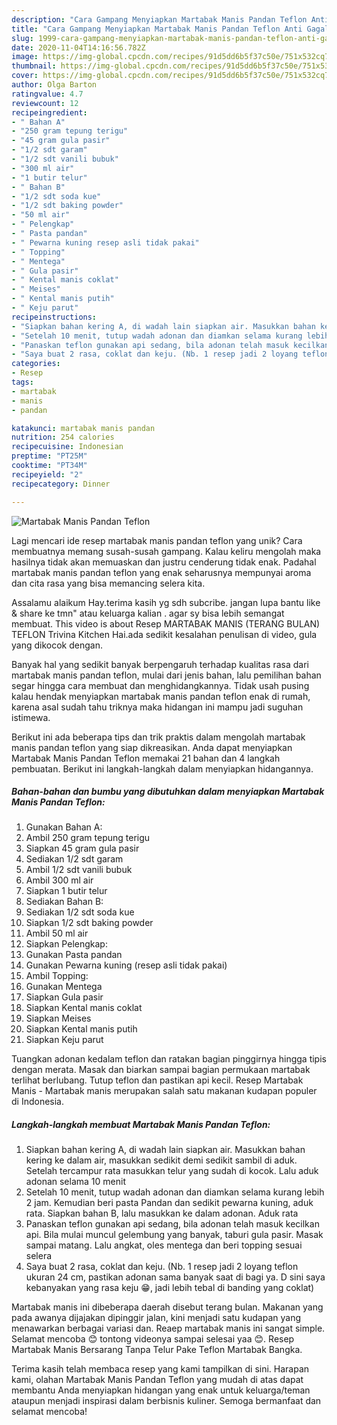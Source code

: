 ```yaml
---
description: "Cara Gampang Menyiapkan Martabak Manis Pandan Teflon Anti Gagal"
title: "Cara Gampang Menyiapkan Martabak Manis Pandan Teflon Anti Gagal"
slug: 1999-cara-gampang-menyiapkan-martabak-manis-pandan-teflon-anti-gagal
date: 2020-11-04T14:16:56.782Z
image: https://img-global.cpcdn.com/recipes/91d5dd6b5f37c50e/751x532cq70/martabak-manis-pandan-teflon-foto-resep-utama.jpg
thumbnail: https://img-global.cpcdn.com/recipes/91d5dd6b5f37c50e/751x532cq70/martabak-manis-pandan-teflon-foto-resep-utama.jpg
cover: https://img-global.cpcdn.com/recipes/91d5dd6b5f37c50e/751x532cq70/martabak-manis-pandan-teflon-foto-resep-utama.jpg
author: Olga Barton
ratingvalue: 4.7
reviewcount: 12
recipeingredient:
- " Bahan A"
- "250 gram tepung terigu"
- "45 gram gula pasir"
- "1/2 sdt garam"
- "1/2 sdt vanili bubuk"
- "300 ml air"
- "1 butir telur"
- " Bahan B"
- "1/2 sdt soda kue"
- "1/2 sdt baking powder"
- "50 ml air"
- " Pelengkap"
- " Pasta pandan"
- " Pewarna kuning resep asli tidak pakai"
- " Topping"
- " Mentega"
- " Gula pasir"
- " Kental manis coklat"
- " Meises"
- " Kental manis putih"
- " Keju parut"
recipeinstructions:
- "Siapkan bahan kering A, di wadah lain siapkan air. Masukkan bahan kering ke dalam air, masukkan sedikit demi sedikit sambil di aduk. Setelah tercampur rata masukkan telur yang sudah di kocok. Lalu aduk adonan selama 10 menit"
- "Setelah 10 menit, tutup wadah adonan dan diamkan selama kurang lebih 2 jam. Kemudian beri pasta Pandan dan sedikit pewarna kuning, aduk rata. Siapkan bahan B, lalu masukkan ke dalam adonan. Aduk rata"
- "Panaskan teflon gunakan api sedang, bila adonan telah masuk kecilkan api. Bila mulai muncul gelembung yang banyak, taburi gula pasir. Masak sampai matang. Lalu angkat, oles mentega dan beri topping sesuai selera"
- "Saya buat 2 rasa, coklat dan keju. (Nb. 1 resep jadi 2 loyang teflon ukuran 24 cm, pastikan adonan sama banyak saat di bagi ya. D sini saya kebanyakan yang rasa keju 😁, jadi lebih tebal di banding yang coklat)"
categories:
- Resep
tags:
- martabak
- manis
- pandan

katakunci: martabak manis pandan 
nutrition: 254 calories
recipecuisine: Indonesian
preptime: "PT25M"
cooktime: "PT34M"
recipeyield: "2"
recipecategory: Dinner

---
```



![Martabak Manis Pandan Teflon](https://img-global.cpcdn.com/recipes/91d5dd6b5f37c50e/751x532cq70/martabak-manis-pandan-teflon-foto-resep-utama.jpg)

Lagi mencari ide resep martabak manis pandan teflon yang unik? Cara membuatnya memang susah-susah gampang. Kalau keliru mengolah maka hasilnya tidak akan memuaskan dan justru cenderung tidak enak. Padahal martabak manis pandan teflon yang enak seharusnya mempunyai aroma dan cita rasa yang bisa memancing selera kita.

Assalamu alaikum Hay.terima kasih yg sdh subcribe. jangan lupa bantu like &amp; share ke tmn&#34; atau keluarga kalian . agar sy bisa lebih semangat membuat. This video is about Resep MARTABAK MANIS (TERANG BULAN) TEFLON Trivina Kitchen Hai.ada sedikit kesalahan penulisan di video, gula yang dikocok dengan.

Banyak hal yang sedikit banyak berpengaruh terhadap kualitas rasa dari martabak manis pandan teflon, mulai dari jenis bahan, lalu pemilihan bahan segar hingga cara membuat dan menghidangkannya. Tidak usah pusing kalau hendak menyiapkan martabak manis pandan teflon enak di rumah, karena asal sudah tahu triknya maka hidangan ini mampu jadi suguhan istimewa.


Berikut ini ada beberapa tips dan trik praktis dalam mengolah martabak manis pandan teflon yang siap dikreasikan. Anda dapat menyiapkan Martabak Manis Pandan Teflon memakai 21 bahan dan 4 langkah pembuatan. Berikut ini langkah-langkah dalam menyiapkan hidangannya.

<!--inarticleads1-->

##### Bahan-bahan dan bumbu yang dibutuhkan dalam menyiapkan Martabak Manis Pandan Teflon:

1. Gunakan  Bahan A:
1. Ambil 250 gram tepung terigu
1. Siapkan 45 gram gula pasir
1. Sediakan 1/2 sdt garam
1. Ambil 1/2 sdt vanili bubuk
1. Ambil 300 ml air
1. Siapkan 1 butir telur
1. Sediakan  Bahan B:
1. Sediakan 1/2 sdt soda kue
1. Siapkan 1/2 sdt baking powder
1. Ambil 50 ml air
1. Siapkan  Pelengkap:
1. Gunakan  Pasta pandan
1. Gunakan  Pewarna kuning (resep asli tidak pakai)
1. Ambil  Topping:
1. Gunakan  Mentega
1. Siapkan  Gula pasir
1. Siapkan  Kental manis coklat
1. Siapkan  Meises
1. Siapkan  Kental manis putih
1. Siapkan  Keju parut


Tuangkan adonan kedalam teflon dan ratakan bagian pinggirnya hingga tipis dengan merata. Masak dan biarkan sampai bagian permukaan martabak terlihat berlubang. Tutup teflon dan pastikan api kecil. Resep Martabak Manis - Martabak manis merupakan salah satu makanan kudapan populer di Indonesia. 

<!--inarticleads2-->

##### Langkah-langkah membuat Martabak Manis Pandan Teflon:

1. Siapkan bahan kering A, di wadah lain siapkan air. Masukkan bahan kering ke dalam air, masukkan sedikit demi sedikit sambil di aduk. Setelah tercampur rata masukkan telur yang sudah di kocok. Lalu aduk adonan selama 10 menit
1. Setelah 10 menit, tutup wadah adonan dan diamkan selama kurang lebih 2 jam. Kemudian beri pasta Pandan dan sedikit pewarna kuning, aduk rata. Siapkan bahan B, lalu masukkan ke dalam adonan. Aduk rata
1. Panaskan teflon gunakan api sedang, bila adonan telah masuk kecilkan api. Bila mulai muncul gelembung yang banyak, taburi gula pasir. Masak sampai matang. Lalu angkat, oles mentega dan beri topping sesuai selera
1. Saya buat 2 rasa, coklat dan keju. (Nb. 1 resep jadi 2 loyang teflon ukuran 24 cm, pastikan adonan sama banyak saat di bagi ya. D sini saya kebanyakan yang rasa keju 😁, jadi lebih tebal di banding yang coklat)


Martabak manis ini dibeberapa daerah disebut terang bulan. Makanan yang pada awanya dijajakan dipinggir jalan, kini menjadi satu kudapan yang menawarkan berbagai variasi dan. Reaep martabak manis ini sangat simple. Selamat mencoba 😊 tontong videonya sampai selesai yaa 😊. Resep Martabak Manis Bersarang Tanpa Telur Pake Teflon Martabak Bangka. 

Terima kasih telah membaca resep yang kami tampilkan di sini. Harapan kami, olahan Martabak Manis Pandan Teflon yang mudah di atas dapat membantu Anda menyiapkan hidangan yang enak untuk keluarga/teman ataupun menjadi inspirasi dalam berbisnis kuliner. Semoga bermanfaat dan selamat mencoba!
